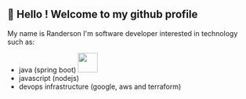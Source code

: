 ## 👋 Hello ! Welcome to my github profile

My name is Randerson I'm software developer interested in technology such as:
* java (spring boot) <img src="https://cdn.jsdelivr.net/gh/devicons/devicon/icons/spring/spring-original-wordmark.svg" height="40" width="40"/>          
* javascript (nodejs)
* devops infrastructure (google, aws and terraform)
